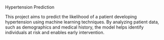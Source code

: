 Hypertension Prediction

This project aims to predict the likelihood of a patient developing hypertension using machine learning techniques. 
By analyzing patient data, such as demographics and medical history, the model helps identify individuals at risk and enables early intervention.
